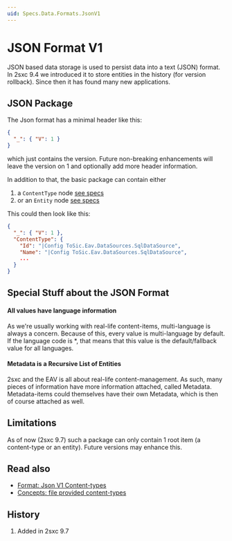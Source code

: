 ```yaml
---
uid: Specs.Data.Formats.JsonV1
---
```


# JSON Format V1

JSON based data storage is used to persist data into a text (JSON) format. In 2sxc 9.4 we introduced it to store entities in the history (for version rollback). Since then it has found many new applications. 

## JSON Package
The Json format has a minimal header like this:

```json
{
  "_": { "V": 1 }
}
```

which just contains the version. Future non-breaking enhancements will leave the version on 1 and optionally add more header information. 

In addition to that, the basic package can contain either
1. a `ContentType` node [see specs](xref:Specs.Data.Formats.JsonV1-ContentType)
1. or an `Entity` node [see specs](xref:Specs.Data.Formats.JsonV1-Entity)

This could then look like this: 

```json
{
  "_": { "V": 1 },
  "ContentType": {
    "Id": "|Config ToSic.Eav.DataSources.SqlDataSource",
    "Name": "|Config ToSic.Eav.DataSources.SqlDataSource",
    ...
  }
}
```

## Special Stuff about the JSON Format

#### All values have language information

As we're usually working with real-life content-items, multi-language is always a concern. Because of this, every value is multi-language by default. If the language code is *, that means that this value is the default/fallback value for all languages. 

#### Metadata is a Recursive List of Entities

2sxc and the EAV is all about real-life content-management. As such, many pieces of information have more information attached, called Metadata. Metadata-items could themselves have their own Metadata, which is then of course attached as well. 


## Limitations
As of now (2sxc 9.7) such a package can only contain 1 root item (a content-type or an entity). Future versions may enhance this.  

## Read also

* [Format: Json V1 Content-types](xref:Specs.Data.Formats.JsonV1-ContentType)
* [Concepts: file provided content-types](xref:Specs.Data.FileBasedContentTypes)

## History

1. Added in 2sxc 9.7

